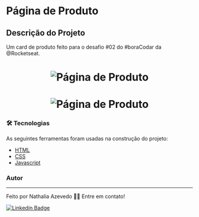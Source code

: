 # Página de Produto

## Descrição do Projeto
<p align="left">Um card de produto feito para o desafio #02 do #boraCodar da @Rocketseat.

<h1 align="center">
  <img alt="Página de Produto" src="" />
</h1>

<h1 align="center">
  <img alt="Página de Produto" src="" />
</h1>

### 🛠 Tecnologias

As seguintes ferramentas foram usadas na construção do projeto:

- [HTML](https://developer.mozilla.org/pt-BR/docs/Web/HTML)
- [CSS](https://developer.mozilla.org/pt-BR/docs/Web/CSS)
- [Javascript](https://developer.mozilla.org/pt-BR/docs/Web/JavaScript)

### Autor
---

Feito por Nathalia Azevedo 👋🏽 Entre em contato!

[![Linkedin Badge](https://img.shields.io/badge/-Nathalia-blue?style=flat-square&logo=Linkedin&logoColor=white&link=https://www.linkedin.com/in/tgmarinho/)](https://www.linkedin.com/in/azevedo-nathalia/)
